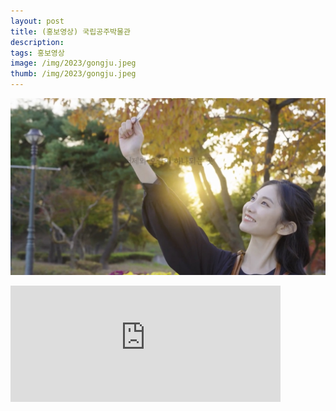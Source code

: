 ```yaml
---
layout: post
title: (홍보영상) 국립공주박물관
description: 
tags: 홍보영상
image: /img/2023/gongju.jpeg
thumb: /img/2023/gongju.jpeg
---
```


![](../img/2023/gongju.jpeg)
<iframe width="432" height="185.5" src="https://www.youtube.com/embed/itj1nRe3vCU" title="어제와 오늘이 하나되는 국립공주박물관" frameborder="0" allow="accelerometer; autoplay; clipboard-write; encrypted-media; gyroscope; picture-in-picture; web-share" allowfullscreen></iframe>


